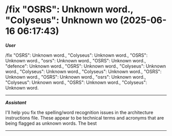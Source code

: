 <!-- Generated by SpecStory -->

# /fix "OSRS": Unknown word., "Colyseus": Unknown wo (2025-06-16 06:17:43)

_**User**_

/fix "OSRS": Unknown word., "Colyseus": Unknown word., "OSRS": Unknown word., "osrs": Unknown word., "OSRS": Unknown word., "defence": Unknown word., "OSRS": Unknown word., "Colyseus": Unknown word., "Colyseus": Unknown word., "Colyseus": Unknown word., "OSRS": Unknown word., "OSRS": Unknown word., "osrs": Unknown word., "Colyseus": Unknown word., "OSRS": Unknown word., "Colyseus": Unknown word.

---

_**Assistant**_

I'll help you fix the spelling/word recognition issues in the architecture instructions file. These appear to be technical terms and acronyms that are being flagged as unknown words. The best

---
